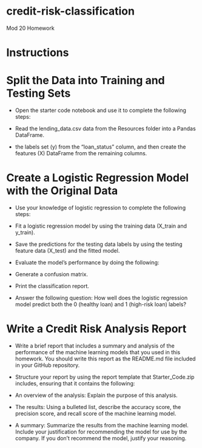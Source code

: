 # credit-risk-classification
Mod 20 Homework

# Instructions

# Split the Data into Training and Testing Sets
- Open the starter code notebook and use it to complete the following steps:

- Read the lending_data.csv data from the Resources folder into a Pandas DataFrame.

-  the labels set (y) from the “loan_status” column, and then create the features (X) DataFrame from the remaining columns.


# Create a Logistic Regression Model with the Original Data
- Use your knowledge of logistic regression to complete the following steps:

- Fit a logistic regression model by using the training data (X_train and y_train).

- Save the predictions for the testing data labels by using the testing feature data (X_test) and the fitted model.

- Evaluate the model’s performance by doing the following:

- Generate a confusion matrix.

- Print the classification report.

- Answer the following question: How well does the logistic regression model predict both the 0 (healthy loan) and 1 (high-risk loan) labels?
  
# Write a Credit Risk Analysis Report
- Write a brief report that includes a summary and analysis of the performance of the machine learning models that you used in this homework. You should write this report as the README.md file included in your GitHub repository.

- Structure your report by using the report template that Starter_Code.zip includes, ensuring that it contains the following:
- An overview of the analysis: Explain the purpose of this analysis.
- The results: Using a bulleted list, describe the accuracy score, the precision score, and recall score of the machine learning model.
- A summary: Summarize the results from the machine learning model. Include your justification for recommending the model for use by the company. If you don’t recommend the model, justify your reasoning.
